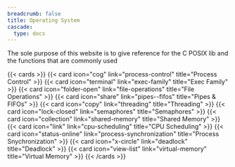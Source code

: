 ```yaml
---
breadcrumb: false
title: Operating System
cascade:
  type: docs
---
```

The sole purpose of this website is to give reference for the C POSIX lib and the functions that are commonly used

{{< cards >}}
  {{< card icon="cog" link="process-control" title="Process Control" >}}
  {{< card icon="terminal" link="exec-family" title="Exec Family" >}}
  {{< card icon="folder-open" link="file-operations" title="File Operations" >}}
  {{< card icon="share" link="pipes--fifos" title="Pipes & FIFOs" >}}
  {{< card icon="copy" link="threading" title="Threading" >}}
  {{< card icon="lock-closed" link="semaphores" title="Semaphores" >}}
  {{< card icon="collection" link="shared-memory" title="Shared Memory" >}}
  {{< card icon="link" link="cpu-scheduling" title="CPU Scheduling" >}}
  {{< card icon="status-online" link="process-synchronization" title="Process Snychronization" >}}
  {{< card icon="x-circle" link="deadlock" title="Deadlock" >}}
  {{< card icon="view-list" link="virtual-memory" title="Virtual Memory" >}}
{{< /cards >}}

